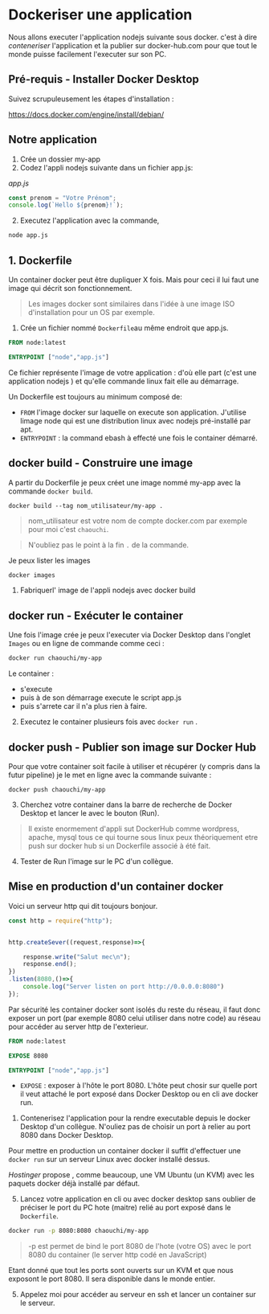# Dockeriser une application

Nous allons executer l'application nodejs suivante sous docker. c'est à dire *conteneriser* l'application et la publier sur docker-hub.com pour que tout le monde puisse facilement l'executer sur son PC.

## Pré-requis - Installer Docker Desktop

Suivez scrupuleusement les étapes d'installation : 

https://docs.docker.com/engine/install/debian/

## Notre application 
1. Crée un dossier my-app
1. Codez l'appli nodejs suivante  dans un fichier app.js:

*app.js*
```js
const prenom = "Votre Prénom";
console.log(`Hello ${prenom}!`);
```
2. Executez l'application avec la commande,
```bash
node app.js
```

## 1. Dockerfile
Un container docker peut être dupliquer X fois. Mais pour ceci il lui faut une image qui décrit son fonctionnement.

> Les images docker sont similaires dans l'idée à une image ISO d'installation pour un OS par exemple.

1. Crée un fichier nommé `Dockerfile`au même endroit que app.js.

```Dockerfile
FROM node:latest

ENTRYPOINT ["node","app.js"]
```

Ce fichier représente l'image de votre application : d'où elle part (c'est une application nodejs ) et qu'elle commande linux fait elle au démarrage.

Un Dockerfile est toujours au minimum composé de:
- `FROM` l'image docker sur laquelle on execute son application. J'utilise limage node qui est une distribution linux avec nodejs pré-installé par apt.
- `ENTRYPOINT` : la command ebash à effecté une fois le container démarré.


## docker build - Construire une image
A partir du Dockerfile je peux créet une image nommé my-app avec la commande `docker build`.

```
docker build --tag nom_utilisateur/my-app .
```

> nom_utilisateur est votre nom de compte docker.com par exemple pour moi c'est `chaouchi`.

> N'oubliez pas le point à la fin `.` de la commande.

Je peux lister les images 
```bash
docker images
```

1. Fabriquerl' image de l'appli nodejs avec docker build

## docker run - Exécuter le container

Une fois l'image crée je peux l'executer via Docker Desktop dans l'onglet `Images` ou en ligne de commande comme ceci :

```bash
docker run chaouchi/my-app
```
Le container :
- s'execute 
- puis à de son démarrage execute le script app.js 
- puis s'arrete car il n'a plus rien à faire.

2. Executez le container plusieurs fois avec `docker run` .

## docker push - Publier son image sur Docker Hub
Pour que votre container soit facile à utiliser et récupérer (y compris dans la futur pipeline) je le met en ligne avec la commande suivante :

```
docker push chaouchi/my-app
```

3. Cherchez votre container dans la barre de recherche de Docker Desktop et lancer le avec le bouton (Run).

> Il existe enormement d'appli sut DockerHub comme wordpress, apache, mysql tous ce qui tourne sous linux peux théoriquement etre push sur docker hub si un Dockerfile associé à été fait.

4. Tester de Run l'image sur le PC d'un collègue.

## Mise en production d'un container docker

Voici un serveur http qui dit toujours bonjour.

```js
const http = require("http");


http.createSever((request,response)=>{

    response.write("Salut mec\n");
    response.end();
})
.listen(8080,()=>{
    console.log("Server listen on port http://0.0.0.0:8080")
});
```


Par sécurité les container docker sont isolés du reste du réseau, il faut donc exposer un port (par exemple 8080 celui utiliser dans notre code) au réseau pour accéder au server http de l'exterieur.


```Dockerfile
FROM node:latest

EXPOSE 8080

ENTRYPOINT ["node","app.js"]
```

- `EXPOSE` : exposer à l'hôte le port 8080. L'hôte peut chosir sur quelle port il veut attaché le port exposé dans Docker Desktop ou en cli ave docker run.

1. Contenerisez l'application pour la rendre executable depuis le docker Desktop d'un collègue. N'ouliez pas de choisir un port à relier au port 8080 dans Docker Desktop.

Pour mettre en production un container docker il suffit d'effectuer une `docker run` sur un serveur Linux avec docker installé dessus.

*Hostinger* propose , comme beaucoup, une VM Ubuntu (un KVM) avec les paquets docker déjà installé par défaut.

5. Lancez votre application en cli ou avec docker desktop sans oublier de préciser le port du PC hote (maitre) relié au port exposé dans le `Dockerfile`.
```bash
docker run -p 8080:8080 chaouchi/my-app
```

> -p est permet de bind le port 8080 de l'hote (votre OS) avec le port 8080 du container (le server http codé en JavaScript)

Etant donné que tout les ports sont ouverts sur un KVM et que nous exposont le port 8080. Il sera disponible dans le monde entier.

5. Appelez moi pour accéder au serveur en ssh et lancer un container sur le serveur.

